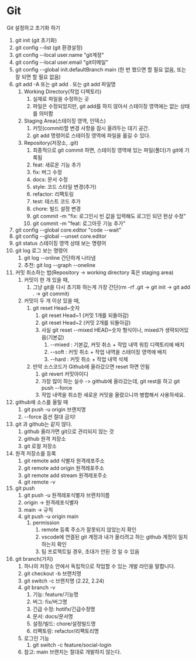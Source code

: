 # Git

Git 설정하고 초기화 하기

1. git init (git 초기화)
2. git config --list (git 환경설정)
3. git config --local user.name "git계정"
4. git config --local user.email "git이메일"
5. git config --global init.defaultBranch main (한 번 했으면 할 필요 없음, 또는 잘 되면 할 필요 없음)
6. git add -A 또는 git add . 또는 git add 파일명
   1. Working Directory(작업 디렉토리)
      1. 실제로 파일을 수정하는 곳
      2. 파일은 수정되었지만, git add를 하지 않아서 스테이징 영역에는 없는 상태를 의미함
   2. Staging Area(스테이징 영역, 인덱스)
      1. 커밋(commit)할 변경 사항을 잠시 올려두는 대기 공간.
      2. git add 명령어로 스테이징 영역에 파일을 옮길 수 있다.
   3. Repository(저장소, .git)
      1. 최종적으로 git commit 하면, 스테이징 영역에 있는 파일(폴더)가 git에 기록됨
      2. feat: 새로운 기능 추가
      3. fix: 버그 수정
      4. docs: 문서 수정
      5. style: 코드 스타일 변경(추가)
      6. refactor: 리팩토링
      7. test: 테스트 코드 추가
      8. chore: 빌드 설정 변경
      9. git commit -m "fix: 로그인시 빈 값을 입력해도 로그인 되던 현상 수정"
      10. git commit -m "feat: 로그아웃 기능 추가"
7. git config --global core.editor "code --wait"
8. git config --global --unset core.editor
9. git status 스테이징 영역 상태 보는 명령어
10. git log 로그 보는 명령어
    1. git log --online 간단하게 나타냄
    2. 추천: git log --graph --oneline
11. 커밋 취소하는 법(Repository -> working directory 혹은 staging area)
    1. 커밋이 한 개 있을 때,
       1. 그냥 git을 다시 초기화 하는게 가장 간단(rm -rf .git -> git init -> git add . -> git commit)
    2. 커밋이 두 개 이상 있을 때,
       1. git reset Head~숫자
          1. git reset Head~1 (커밋 1개를 되돌아감)
          2. git reset Head~2 (커밋 2개를 되돌아감)
          3. 사실 git reset --mixed HEAD~숫자 형식이나, mixed가 생략되어있음(기본값)
             1. --mixed : 기본값, 커밋 취소 + 작업 내역 워킹 디렉토리에 배치
             2. --soft : 커밋 취소 + 작업 내역을 스테이징 영역에 배치
             3. --hard : 커밋 취소 + 작업 내역 삭제
       2. 만약 소스코드가 Github에 올라갔으면 reset 하면 안됨
          1. git revert 커밋아이디
          2. 가장 많이 하는 실수 -> github에 올라갔는데, git rest을 하고 git push --force
          3. 작업 내역을 취소한 새로운 커밋을 올렸으니까 병합해서 사용하세요.
12. github에 소스를 올릴 때
    1. git push -u origin 브랜치명
    2. --force 옵션 절대 금지!
13. git 과 github는 같지 않다.
    1. github 올라가면 git으로 관리되지 않는 것
    2. github 원격 저장소
    3. git 로컬 저장소
14. 원격 저장소를 등록
    1. git remote add 식별자 원격레포주소
    2. git remote add origin 원격레포주소
    3. git remote add stream 원격레포주소
    4. git remote -v
15. git push
    1. git push -u 원격레포식별자 브랜치이름
    2. origin -> 원격레포식별자
    3. main -> 규칙
    4. git push -u origin main
       1. permission
          1. remote 등록 주소가 잘못되지 않았는지 확인
          2. vscode에 연결된 git 계정과 내가 올리려고 하는 github 계정이 일치하는지 확인
          3. 팀 프로젝트일 경우, 초대가 안된 것 일 수 있음
16. git branch(가지)
    1. 하나의 저장소 안에서 독립적으로 작업할 수 있는 개발 라인을 말합니다.
    2. git checkout -b 브랜치명
    3. git switch -c 브랜치명 (2.22, 2.24)
    4. git branch -v
       1. 기능: feature/기능명
       2. 버그: fix/버그명
       3. 긴급 수정: hotifx/긴급수정명
       4. 문서: docs/문서명
       5. 설정/빌드: chore/설정빌드명
       6. 리팩토링: refactor/리팩토리명
    5. 로그인 기능
       1. git switch -c feature/social-login
    6. 참고: main 브랜치는 절대로 개발하지 않는다.
